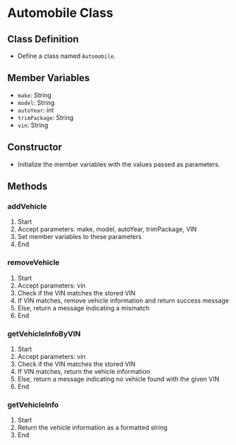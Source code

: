 # Automobile Class

## Class Definition
- Define a class named `Automobile`.

## Member Variables
- `make`: String
- `model`: String
- `autoYear`: int
- `trimPackage`: String
- `vin`: String

## Constructor
- Initialize the member variables with the values passed as parameters.

## Methods

### addVehicle
1. Start
2. Accept parameters: make, model, autoYear, trimPackage, VIN
3. Set member variables to these parameters
4. End

### removeVehicle
1. Start
2. Accept parameters: vin
3. Check if the VIN matches the stored VIN
4. If VIN matches, remove vehicle information and return success message
5. Else, return a message indicating a mismatch
6. End

### getVehicleInfoByVIN
1. Start
2. Accept parameters: vin
3. Check if the VIN matches the stored VIN
4. If VIN matches, return the vehicle information
5. Else, return a message indicating no vehicle found with the given VIN
6. End

### getVehicleInfo
1. Start
2. Return the vehicle information as a formatted string
3. End
